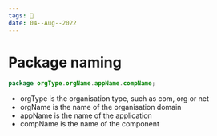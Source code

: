 ```yaml
---
tags: 🌱
date: 04--Aug--2022
---
```


# Package naming

```java
package orgType.orgName.appName.compName;
```

- orgType is the organisation type, such as com, org or net
- orgName is the name of the organisation domain
- appName is the name of the application
- compName is the name of the component